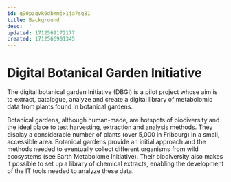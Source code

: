```yaml
---
id: q90pzqvk6dbmmjx1ja7sg81
title: Background
desc: ''
updated: 1712569172177
created: 1712566901345
---
```



# Digital Botanical Garden Initiative
The digital botanical garden Initiative (DBGI) is a pilot project whose aim is to extract, catalogue, analyze and create a digital library of metabolomic data from plants found in botanical gardens. 

Botanical gardens, although human-made, are hotspots of biodiversity and the ideal place to test harvesting, extraction and analysis methods. They display a considerable number of plants (over 5,000 in Fribourg) in a small, accessible area. Botanical gardens provide an initial approach and the methods needed to eventually collect different organisms from wild ecosystems (see Earth Metabolome Initiative). Their biodiversity also makes it possible to set up a library of chemical extracts, enabling the development of the IT tools needed to analyze these data. 

